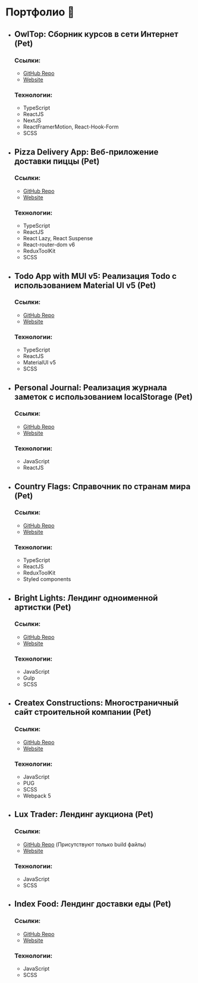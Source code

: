 # Портфолио 🔭

- ## OwlTop: Сборник курсов в сети Интернет (Pet)
  ### Ссылки:
  - [GitHub Repo](https://github.com/sudacTudak/my-owl-top)
  - [Website](https://sudac-tudak-my-owl-top.netlify.app)
  ### Технологии:
  - TypeScript
  - ReactJS
  - NextJS
  - ReactFramerMotion, React-Hook-Form
  - SCSS
 
- ## Pizza Delivery App: Веб-приложение доставки пиццы (Pet)
  ### Ссылки:
  - [GitHub Repo](https://github.com/sudacTudak/pizza-delivery-app)
  - [Website](https://sudac-tudak-pizza-delivery.netlify.app)
  ### Технологии:
  - TypeScript
  - ReactJS
  - React Lazy, React Suspense
  - React-router-dom v6
  - ReduxToolKit
  - SCSS
 
- ## Todo App with MUI v5: Реализация Todo с использованием Material UI v5 (Pet)
  ### Ссылки:
  - [GitHub Repo](https://github.com/sudacTudak/todo-app-mui5)
  - [Website](https://sudac-tudak-todo-app-mui5.netlify.app)
  ### Технологии:
  - TypeScript
  - ReactJS
  - MaterialUI v5
  - SCSS
 
- ## Personal Journal: Реализация журнала заметок с использованием localStorage (Pet)
  ### Ссылки:
  - [GitHub Repo](https://github.com/sudacTudak/personal-journal)
  - [Website](https://sudac-tudak-personal-journal.netlify.app)
  ### Технологии:
  - JavaScript
  - ReactJS
 
- ## Country Flags: Справочник по странам мира (Pet)
  ### Ссылки:
  - [GitHub Repo](https://github.com/sudacTudak/rest-countries-rtk-typescript)
  - [Website](https://sudac-tudak-rest-countries.netlify.app)
  ### Технологии:
  - TypeScript
  - ReactJS
  - ReduxToolKit
  - Styled components
 
- ## Bright Lights: Лендинг одноименной артистки (Pet)
  ### Ссылки:
  - [GitHub Repo](https://github.com/sudacTudak/bright-lights)
  - [Website](https://sudac-tudak-brightlights.netlify.app)
  ### Технологии:
  - JavaScript
  - Gulp
  - SCSS
 
- ## Createx Constructions: Многостраничный сайт строительной компании (Pet)
  ### Ссылки:
  - [GitHub Repo](https://github.com/sudacTudak/createx-construction)
  - [Website](https://sudac-tudak-createx-construction.netlify.app)
  ### Технологии:
  - JavaScript
  - PUG
  - SCSS
  - Webpack 5
   
- ## Lux Trader: Лендинг аукциона (Pet)
  ### Ссылки:
  - [GitHub Repo](https://github.com/sudacTudak/LuxTrader) (Присутствуют только build файлы)
  - [Website](https://sudac-tudak-lux-trader.netlify.app)
  ### Технологии:
  - JavaScript
  - SCSS
   
- ## Index Food: Лендинг доставки еды (Pet)
  ### Ссылки:
  - [GitHub Repo](https://github.com/sudacTudak/IndexFood)
  - [Website](https://sudac-tudak-index-food.netlify.app)
  ### Технологии:
  - JavaScript
  - SCSS

<!--
**sudacTudak/sudacTudak** is a ✨ _special_ ✨ repository because its `README.md` (this file) appears on your GitHub profile.

Here are some ideas to get you started:

- 🔭 I’m currently working on ...
- 🌱 I’m currently learning ...
- 👯 I’m looking to collaborate on ...
- 🤔 I’m looking for help with ...
- 💬 Ask me about ...
- 📫 How to reach me: ...
- 😄 Pronouns: ...
- ⚡ Fun fact: ...
-->
